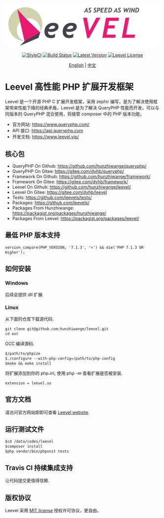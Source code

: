 ![](leevel.png)

<p align="center">
  <a href="https://github.styleci.io/repos/115134497"><img src="https://github.styleci.io/repos/115134497/shield?branch=master" alt="StyleCI"></a>
  <a href="https://travis-ci.org/hunzhiwange/leevel">
    <img alt="Build Status" src="https://img.shields.io/travis/hunzhiwange/leevel.svg" /></a>
  <a href="https://github.com/hunzhiwange/leevel/releases">
    <img alt="Latest Version" src="https://poser.pugx.org/hunzhiwange/leevel-ext/version" /></a>
  <a href="http://opensource.org/licenses/MIT">
    <img alt="Leevel License" src="https://poser.pugx.org/hunzhiwange/leevel-ext/license.svg" /></a>
</p>

<p align="center">
    <a href="./README.md">English</a> | <a href="./README-zh-CN.md">中文</a>
</p>

# Leevel 高性能 PHP 扩展开发框架

Leevel 是一个开源 PHP C 扩展开发框架，采用 zephir 编写，是为了解决使用框架带来性能下降的经典矛盾，Leevel 是为了解决 QueryPHP 性能而开发，可以与同版本的 QueryPHP 混合使用，将接管 composer 中的 PHP 版本功能。

* 官方网站: <https://www.queryphp.com/>
* API 接口: <https://api.queryphp.com>
* 开发文档: <https://www.leevel.vip/>

## 核心包

 * QueryPHP On Github: <https://github.com/hunzhiwange/queryphp/>
 * QueryPHP On Gitee: <https://gitee.com/dyhb/queryphp/>
 * Framework On Github: <https://github.com/hunzhiwange/framework/>
 * Framework On Gitee: <https://gitee.com/dyhb/framework/>
 * Leevel On Github: <https://github.com/hunzhiwange/leevel/>
 * Leevel On Gitee: <https://gitee.com/dyhb/leevel>
 * Tests: <https://github.com/leevels/tests/>
 * Packages: <https://github.com/leevels/>
 * Packages From Hunzhiwange: <https://packagist.org/packages/hunzhiwange/>
 * Packages From Leevel: <https://packagist.org/packages/leevel/>

## 最低 PHP 版本支持

```
version_compare(PHP_VERSION, '7.1.3', '<') && die('PHP 7.1.3 OR Higher');
```

## 如何安装

### Windows

后续会提供 dll 扩展.

### Linux

从下面的仓库下载源代码.

```
git clone git@github.com:hunzhiwange/leevel.git
cd ext
```


GCC 编译源码.

```
$/path/to/phpize
$./configure --with-php-config=/path/to/php-config
$make && make install
```

将扩展添加到你的 php.ini, 使用 php -m 查看扩展是否被安装.

```
extension = leevel.so
```

## 官方文档

请访问官方网站即即可查看 [Leevel website](http://www.queryphp.com).

## 运行测试文件

```
$cd /data/codes/leevel      
$composer install
$php vendor/bin/phpunit tests
```

## Travis CI 持续集成支持

让代码提交更值得信赖.

## 版权协议

Leevel 采用 [MIT license](http://opensource.org/licenses/MIT) 授权许可协议，更自由。
